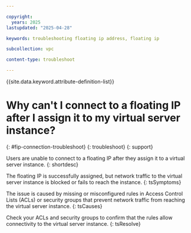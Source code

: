 ```yaml
---

copyright:
  years: 2025
lastupdated: "2025-04-28"

keywords: troubleshooting floating ip address, floating ip

subcollection: vpc

content-type: troubleshoot

---
```


{{site.data.keyword.attribute-definition-list}}

# Why can't I connect to a floating IP after I assign it to my virtual server instance?
{: #fip-connection-troubleshoot}
{: troubleshoot}
{: support}

Users are unable to connect to a floating IP after they assign it to a virtual server instance.
{: shortdesc}

The floating IP is successfully assigned, but network traffic to the virtual server instance is blocked or fails to reach the instance.
{: tsSymptoms}

The issue is caused by missing or misconfigured rules in Access Control Lists (ACLs) or security groups that prevent network traffic from reaching the virtual server instance.
{: tsCauses}

Check your ACLs and security groups to confirm that the rules allow connectivity to the virtual server instance.
{: tsResolve}
